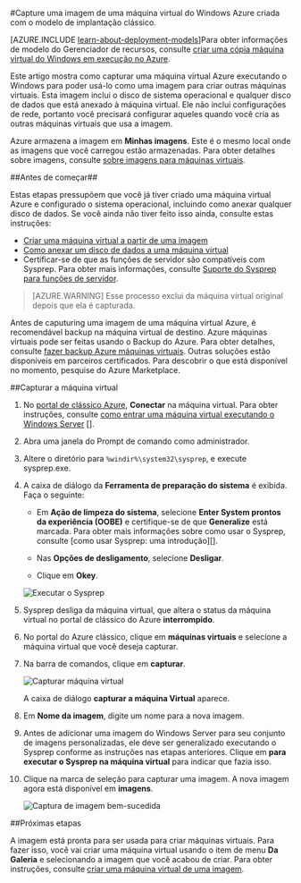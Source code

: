 <properties
    pageTitle="Capture uma imagem de uma VM do Windows Azure | Microsoft Azure"
    description="Capture uma imagem de uma máquina virtual do Windows Azure criada com o modelo de implantação clássico."
    services="virtual-machines-windows"
    documentationCenter=""
    authors="cynthn"
    manager="timlt"
    editor="tysonn"
    tags="azure-service-management"/>

<tags
    ms.service="virtual-machines-windows"
    ms.workload="infrastructure-services"
    ms.tgt_pltfrm="vm-windows"
    ms.devlang="na"
    ms.topic="article"
    ms.date="09/27/2016"
    ms.author="cynthn"/>

#<a name="capture-an-image-of-an-azure-windows-virtual-machine-created-with-the-classic-deployment-model"></a>Capture uma imagem de uma máquina virtual do Windows Azure criada com o modelo de implantação clássico.

[AZURE.INCLUDE [learn-about-deployment-models](../../includes/learn-about-deployment-models-classic-include.md)]Para obter informações de modelo do Gerenciador de recursos, consulte [criar uma cópia máquina virtual do Windows em execução no Azure](virtual-machines-windows-vhd-copy.md).


Este artigo mostra como capturar uma máquina virtual Azure executando o Windows para poder usá-lo como uma imagem para criar outras máquinas virtuais. Esta imagem inclui o disco de sistema operacional e qualquer disco de dados que está anexado à máquina virtual. Ele não inclui configurações de rede, portanto você precisará configurar aqueles quando você cria as outras máquinas virtuais que usa a imagem.

Azure armazena a imagem em **Minhas imagens**. Este é o mesmo local onde as imagens que você carregou estão armazenadas. Para obter detalhes sobre imagens, consulte [sobre imagens para máquinas virtuais](virtual-machines-linux-classic-about-images.md).

##<a name="before-you-begin"></a>Antes de começar##

Estas etapas pressupõem que você já tiver criado uma máquina virtual Azure e configurado o sistema operacional, incluindo como anexar qualquer disco de dados. Se você ainda não tiver feito isso ainda, consulte estas instruções:

- [Criar uma máquina virtual a partir de uma imagem](virtual-machines-windows-classic-createportal.md)
- [Como anexar um disco de dados a uma máquina virtual](virtual-machines-windows-classic-attach-disk.md)
- Certificar-se de que as funções de servidor são compatíveis com Sysprep. Para obter mais informações, consulte [Suporte do Sysprep para funções de servidor](https://msdn.microsoft.com/windows/hardware/commercialize/manufacture/desktop/sysprep-support-for-server-roles).

> [AZURE.WARNING] Esse processo exclui da máquina virtual original depois que ela é capturada. 

Antes de caputuring uma imagem de uma máquina virtual Azure, é recomendável backup na máquina virtual de destino. Azure máquinas virtuais pode ser feitas usando o Backup do Azure. Para obter detalhes, consulte [fazer backup Azure máquinas virtuais](../backup/backup-azure-vms.md). Outras soluções estão disponíveis em parceiros certificados. Para descobrir o que está disponível no momento, pesquise do Azure Marketplace.


##<a name="capture-the-virtual-machine"></a>Capturar a máquina virtual

1. No [portal de clássico Azure](http://manage.windowsazure.com), **Conectar** na máquina virtual. Para obter instruções, consulte [como entrar uma máquina virtual executando o Windows Server] [].

2.  Abra uma janela do Prompt de comando como administrador.

3.  Altere o diretório para `%windir%\system32\sysprep`, e execute sysprep.exe.

4.  A caixa de diálogo da **Ferramenta de preparação do sistema** é exibida. Faça o seguinte:

    - Em **Ação de limpeza do sistema**, selecione **Enter System prontos da experiência (OOBE)** e certifique-se de que **Generalize** está marcada. Para obter mais informações sobre como usar o Sysprep, consulte [como usar Sysprep: uma introdução][].

    - Nas **Opções de desligamento**, selecione **Desligar**.

    - Clique em **Okey**.

    ![Executar o Sysprep](./media/virtual-machines-windows-classic-capture-image/SysprepGeneral.png)

7.  Sysprep desliga da máquina virtual, que altera o status da máquina virtual no portal de clássico do Azure **interrompido**.

8.  No portal do Azure clássico, clique em **máquinas virtuais** e selecione a máquina virtual que você deseja capturar.

9.  Na barra de comandos, clique em **capturar**.

    ![Capturar máquina virtual](./media/virtual-machines-windows-classic-capture-image/CaptureVM.png)

    A caixa de diálogo **capturar a máquina Virtual** aparece.

10. Em **Nome da imagem**, digite um nome para a nova imagem.

11. Antes de adicionar uma imagem do Windows Server para seu conjunto de imagens personalizadas, ele deve ser generalizado executando o Sysprep conforme as instruções nas etapas anteriores. Clique em **para executar o Sysprep na máquina virtual** para indicar que fazia isso.

12. Clique na marca de seleção para capturar uma imagem. A nova imagem agora está disponível em **imagens**.

    ![Captura de imagem bem-sucedida](./media/virtual-machines-windows-classic-capture-image/VMCapturedImageAvailable.png)

##<a name="next-steps"></a>Próximas etapas

A imagem está pronta para ser usada para criar máquinas virtuais. Para fazer isso, você vai criar uma máquina virtual usando o item de menu **Da Galeria** e selecionando a imagem que você acabou de criar. Para obter instruções, consulte [criar uma máquina virtual de uma imagem](virtual-machines-windows-classic-createportal.md).



[Como entrar uma máquina virtual executando o Windows Server]: virtual-machines-windows-classic-connect-logon.md
[Como usar o Sysprep: uma introdução]: http://technet.microsoft.com/library/bb457073.aspx
[Run Sysprep.exe]: ./media/virtual-machines-capture-image-windows-server/SysprepCommand.png
[Enter Sysprep.exe options]: ./media/virtual-machines-windows-classic-capture-image/SysprepGeneral.png
[The virtual machine is stopped]: ./media/virtual-machines-capture-image-windows-server/SysprepStopped.png
[Capture an image of the virtual machine]: ./media/virtual-machines-windows-classic-capture-image/CaptureVM.png
[Enter the image name]: ./media/virtual-machines-capture-image-windows-server/Capture.png
[Image capture successful]: ./media/virtual-machines-capture-image-windows-server/CaptureSuccess.png
[Use the captured image]: ./media/virtual-machines-capture-image-windows-server/MyImagesWindows.png
